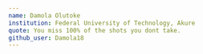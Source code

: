 ```yaml
---
name: Damola Olutoke
institution: Federal University of Technology, Akure 
quote: You miss 100% of the shots you dont take.
github_user: Damola18
---
```

